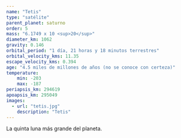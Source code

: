 ```yaml
---
name: "Tetis"
type: "satélite"
parent_planet: saturno
order: 5
mass: "6.1749 x 10 <sup>20</sup>"
diameter_km: 1062
gravity: 0.146
orbital_period: "1 día, 21 horas y 18 minutos terrestres"
orbital_velocity_kms: 11.35
escape_velocity_kms: 0.394
age: "4.5 miles de millones de años (no se conoce con certeza)"
temperature:
    min: -203
    max: -187
periapsis_km: 294619
apoapsis_km: 295049
images:
  - url: "tetis.jpg"
    description: "Tetis"
---
```


La quinta luna más grande del planeta.